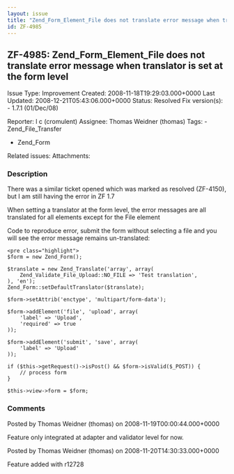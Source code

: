 ```yaml
---
layout: issue
title: "Zend_Form_Element_File does not translate error message when translator is set at the form level"
id: ZF-4985
---
```


ZF-4985: Zend\_Form\_Element\_File does not translate error message when translator is set at the form level
------------------------------------------------------------------------------------------------------------

 Issue Type: Improvement Created: 2008-11-18T19:29:03.000+0000 Last Updated: 2008-12-21T05:43:06.000+0000 Status: Resolved Fix version(s): - 1.7.1 (01/Dec/08)
 
 Reporter:  l c (cromulent)  Assignee:  Thomas Weidner (thomas)  Tags: - Zend\_File\_Transfer
- Zend\_Form
 
 Related issues: 
 Attachments: 
### Description

There was a similar ticket opened which was marked as resolved (ZF-4150), but I am still having the error in ZF 1.7

When setting a translator at the form level, the error messages are all translated for all elements except for the File element

Code to reproduce error, submit the form without selecting a file and you will see the error message remains un-translated:

 
    <pre class="highlight">
    $form = new Zend_Form();
    
    $translate = new Zend_Translate('array', array(
        Zend_Validate_File_Upload::NO_FILE => 'Test translation',
    ), 'en');
    Zend_Form::setDefaultTranslator($translate);
    
    $form->setAttrib('enctype', 'multipart/form-data');
    
    $form->addElement('file', 'upload', array(
        'label' => 'Upload',
        'required' => true
    ));
    
    $form->addElement('submit', 'save', array(
        'label' => 'Upload'
    ));
    
    if ($this->getRequest()->isPost() && $form->isValid($_POST)) {
        // process form
    }
    
    $this->view->form = $form;
    


 

 

### Comments

Posted by Thomas Weidner (thomas) on 2008-11-19T00:00:44.000+0000

Feature only integrated at adapter and validator level for now.

 

 

Posted by Thomas Weidner (thomas) on 2008-11-20T14:30:33.000+0000

Feature added with r12728

 

 
